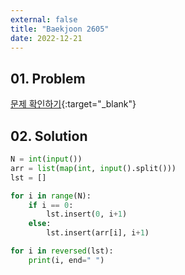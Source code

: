 ```yaml
---
external: false
title: "Baekjoon 2605"
date: 2022-12-21
---
```


## 01. Problem

[문제 확인하기](https://www.acmicpc.net/problem/2605){:target="_blank"}

## 02. Solution

```Python
N = int(input())
arr = list(map(int, input().split()))
lst = []

for i in range(N):
    if i == 0:
        lst.insert(0, i+1)
    else:
        lst.insert(arr[i], i+1)

for i in reversed(lst):
    print(i, end=" ")
```
